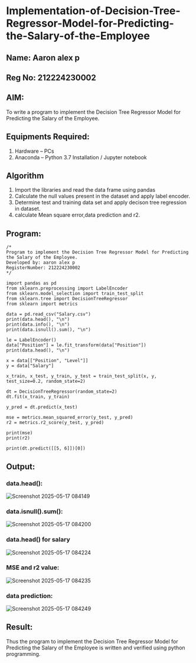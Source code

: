 # Implementation-of-Decision-Tree-Regressor-Model-for-Predicting-the-Salary-of-the-Employee
## Name: Aaron alex p
## Reg No: 212224230002

## AIM:
To write a program to implement the Decision Tree Regressor Model for Predicting the Salary of the Employee.

## Equipments Required:
1. Hardware – PCs
2. Anaconda – Python 3.7 Installation / Jupyter notebook

## Algorithm
1. Import the libraries and read the data frame using pandas
2. Calculate the null values present in the dataset and apply label encoder.
3. Determine test and training data set and apply decison tree regression in dataset.
4. calculate Mean square error,data prediction and r2.

## Program:
```
/*
Program to implement the Decision Tree Regressor Model for Predicting the Salary of the Employee.
Developed by: aaron alex p
RegisterNumber: 212224230002
*/
```
```
import pandas as pd
from sklearn.preprocessing import LabelEncoder
from sklearn.model_selection import train_test_split
from sklearn.tree import DecisionTreeRegressor
from sklearn import metrics

data = pd.read_csv("Salary.csv")
print(data.head(), "\n")
print(data.info(), "\n")
print(data.isnull().sum(), "\n")

le = LabelEncoder()
data["Position"] = le.fit_transform(data["Position"])
print(data.head(), "\n")

x = data[["Position", "Level"]]
y = data["Salary"]

x_train, x_test, y_train, y_test = train_test_split(x, y, test_size=0.2, random_state=2)

dt = DecisionTreeRegressor(random_state=2)
dt.fit(x_train, y_train)

y_pred = dt.predict(x_test)

mse = metrics.mean_squared_error(y_test, y_pred)
r2 = metrics.r2_score(y_test, y_pred)

print(mse)
print(r2)

print(dt.predict([[5, 6]])[0])

```

## Output:

### data.head():

![Screenshot 2025-05-17 084149](https://github.com/user-attachments/assets/a00584bf-559e-4c69-a495-72a01e455167)

### data.isnull().sum():

![Screenshot 2025-05-17 084200](https://github.com/user-attachments/assets/75a0b91d-624e-4d03-ab26-cdebe88a502b)

### data.head() for salary

![Screenshot 2025-05-17 084224](https://github.com/user-attachments/assets/dbccc21f-c851-4cff-9326-5ed0ab0c61f4)

### MSE and r2 value:

![Screenshot 2025-05-17 084235](https://github.com/user-attachments/assets/3bf2bda8-6d5e-4923-8b18-99afa2488a0b)

### data prediction:

![Screenshot 2025-05-17 084249](https://github.com/user-attachments/assets/624df11b-ff59-42ff-a309-af9da8ccd00b)


## Result:
Thus the program to implement the Decision Tree Regressor Model for Predicting the Salary of the Employee is written and verified using python programming.

